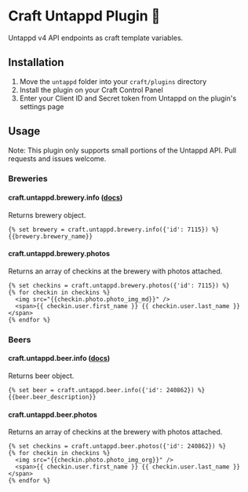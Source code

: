 # Craft Untappd Plugin 🍺

Untappd v4 API endpoints as craft template variables.

## Installation
1. Move the `untappd` folder into your `craft/plugins` directory
2. Install the plugin on your Craft Control Panel
3. Enter your Client ID and Secret token from Untappd on the plugin's settings page

## Usage
Note: This plugin only supports small portions of the Untappd API. Pull requests and issues welcome.

### Breweries

#### craft.untappd.brewery.info ([docs](https://untappd.com/api/docs#breweryinfo))

Returns brewery object.

```
{% set brewery = craft.untappd.brewery.info({'id': 7115}) %}
{{brewery.brewery_name}}
```

#### craft.untappd.brewery.photos

Returns an array of checkins at the brewery with photos attached.

```
{% set checkins = craft.untappd.brewery.photos({'id': 7115}) %}
{% for checkin in checkins %}
  <img src="{{checkin.photo.photo_img_md}}" />
  <span>{{ checkin.user.first_name }} {{ checkin.user.last_name }}</span>
{% endfor %}
```

### Beers

#### craft.untappd.beer.info ([docs](https://untappd.com/api/docs#beerinfo))

Returns beer object.

```
{% set beer = craft.untappd.beer.info({'id': 240862}) %}
{{beer.beer_description}}
```

#### craft.untappd.beer.photos

Returns an array of checkins at the brewery with photos attached.

```
{% set checkins = craft.untappd.beer.photos({'id': 240862}) %}
{% for checkin in checkins %}
  <img src="{{checkin.photo.photo_img_org}}" />
  <span>{{ checkin.user.first_name }} {{ checkin.user.last_name }}</span>
{% endfor %}
```